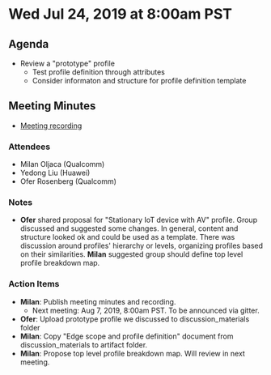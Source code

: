 <!--- SPDX-License-Identifier: Apache-2.0 -->

# Wed Jul 24, 2019 at 8:00am PST

## Agenda

* Review a "prototype" profile
  * Test profile definition through attributes
  * Consider informaton and structure for profile definition template

## Meeting Minutes
* [Meeting recording](https://youtu.be/_3S3TUyZI10)

### Attendees
* Milan Oljaca (Qualcomm)
* Yedong Liu (Huawei)
* Ofer Rosenberg (Qualcomm)

### Notes
* **Ofer** shared proposal for "Stationary IoT device with AV" profile. Group discussed and suggested some changes. In general, content and structure looked ok and could be used as a template.
There was discussion around profiles' hierarchy or levels, organizing profiles based on their similarities.
**Milan** suggested group should define top level profile breakdown map.

### Action Items
* **Milan**: Publish meeting minutes and recording.
  * Next meeting: Aug 7, 2019, 8:00am PST. To be announced via gitter.
* **Ofer**: Upload prototype profile we discussed to discussion_materials folder
* **Milan**: Copy "Edge scope and profile definition" document from discussion_materials to artifact folder.
* **Milan**: Propose top level profile breakdown map. Will review in next meeting.


